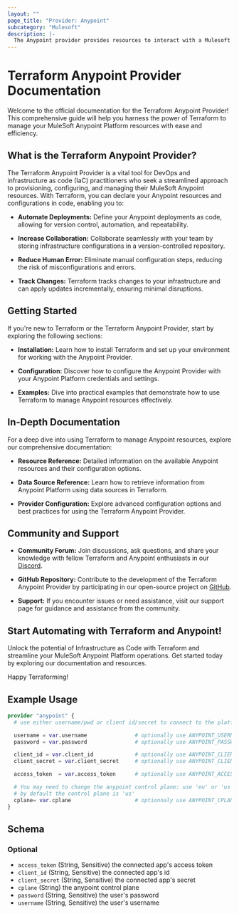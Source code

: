 ```yaml
---
layout: ""
page_title: "Provider: Anypoint"
subcategory: "Mulesoft"
description: |-
  The Anypoint provider provides resources to interact with a Mulesoft's Anypoint Platform API.
---
```


# Terraform Anypoint Provider Documentation

Welcome to the official documentation for the Terraform Anypoint Provider! This comprehensive guide will help you harness the power of Terraform to manage your MuleSoft Anypoint Platform resources with ease and efficiency.

## What is the Terraform Anypoint Provider?
The Terraform Anypoint Provider is a vital tool for DevOps and infrastructure as code (IaC) practitioners who seek a streamlined approach to provisioning, configuring, and managing their MuleSoft Anypoint resources. With Terraform, you can declare your Anypoint resources and configurations in code, enabling you to:

* **Automate Deployments:** Define your Anypoint deployments as code, allowing for version control, automation, and repeatability.

* **Increase Collaboration:** Collaborate seamlessly with your team by storing infrastructure configurations in a version-controlled repository.

* **Reduce Human Error:** Eliminate manual configuration steps, reducing the risk of misconfigurations and errors.

* **Track Changes:** Terraform tracks changes to your infrastructure and can apply updates incrementally, ensuring minimal disruptions.

## Getting Started
If you're new to Terraform or the Terraform Anypoint Provider, start by exploring the following sections:

* **Installation:** Learn how to install Terraform and set up your environment for working with the Anypoint Provider.

* **Configuration:** Discover how to configure the Anypoint Provider with your Anypoint Platform credentials and settings.

* **Examples:** Dive into practical examples that demonstrate how to use Terraform to manage Anypoint resources effectively.

## In-Depth Documentation
For a deep dive into using Terraform to manage Anypoint resources, explore our comprehensive documentation:

* **Resource Reference:** Detailed information on the available Anypoint resources and their configuration options.

* **Data Source Reference:** Learn how to retrieve information from Anypoint Platform using data sources in Terraform.

* **Provider Configuration:** Explore advanced configuration options and best practices for using the Terraform Anypoint Provider.

## Community and Support
* **Community Forum:** Join discussions, ask questions, and share your knowledge with fellow Terraform and Anypoint enthusiasts in our [Discord](https://discord.gg/Y9cmgvmpwV).

* **GitHub Repository:** Contribute to the development of the Terraform Anypoint Provider by participating in our open-source project on [GitHub](https://github.com/mulesoft-anypoint/terraform-provider-anypoint).

* **Support:** If you encounter issues or need assistance, visit our support page for guidance and assistance from the community.

## Start Automating with Terraform and Anypoint!
Unlock the potential of Infrastructure as Code with Terraform and streamline your MuleSoft Anypoint Platform operations. Get started today by exploring our documentation and resources.



Happy Terraforming!



## Example Usage

```terraform
provider "anypoint" {
  # use either username/pwd or client id/secret to connect to the platform

  username = var.username               # optionally use ANYPOINT_USERNAME env var
  password = var.password               # optionally use ANYPOINT_PASSWORD env var

  client_id = var.client_id             # optionally use ANYPOINT_CLIENT_ID env var
  client_secret = var.client_secret     # optionally use ANYPOINT_CLIENT_SECRET env var

  access_token  = var.access_token      # optionally use ANYPOINT_ACCESS_TOKEN env var

  # You may need to change the anypoint control plane: use 'eu' or 'us'
  # by default the control plane is 'us'
  cplane= var.cplane                    # optionnaly use ANYPOINT_CPLANE env var
}
```

<!-- schema generated by tfplugindocs -->
## Schema

### Optional

- `access_token` (String, Sensitive) the connected app's access token
- `client_id` (String, Sensitive) the connected app's id
- `client_secret` (String, Sensitive) the connected app's secret
- `cplane` (String) the anypoint control plane
- `password` (String, Sensitive) the user's password
- `username` (String, Sensitive) the user's username